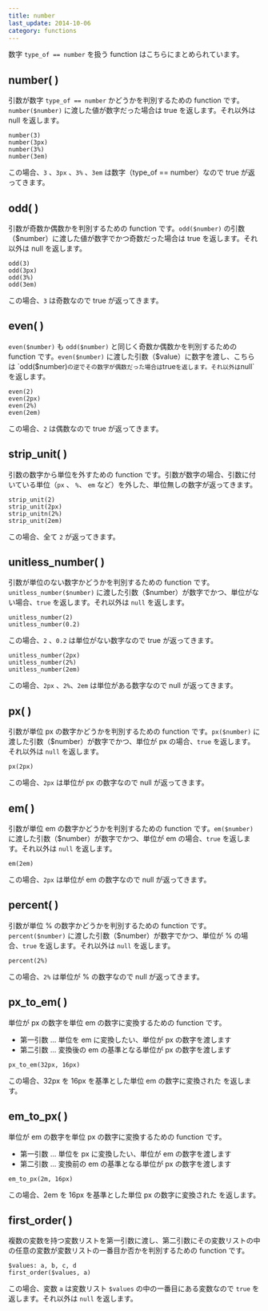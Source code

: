 ```yaml
---
title: number
last_update: 2014-10-06
category: functions
---
```


数字 `type_of == number` を扱う function はこちらにまとめられています。

## number( )

引数が数字 `type_of == number` かどうかを判別するための function です。`number($number)` に渡した値が数字だった場合は true を返します。それ以外は null を返します。

```
number(3)
number(3px)
number(3%)
number(3em)
```
この場合、`3` 、`3px` 、`3%` 、`3em` は数字（type_of == number）なので true が返ってきます。


## odd( )

引数が奇数か偶数かを判別するための function です。`odd($number)` の引数（$number）に渡した値が数字でかつ奇数だった場合は true を返します。それ以外は null を返します。

```
odd(3)
odd(3px)
odd(3%)
odd(3em)
```

この場合、`3` は奇数なので true が返ってきます。

## even( )

`even($number)` も `odd($number)` と同じく奇数か偶数かを判別するための function です。`even($number)` に渡した引数（$value）に数字を渡し、こちらは `odd($number)` の逆でその数字が偶数だった場合は `true` を返します。それ以外は `null` を返します。

```
even(2)
even(2px)
even(2%)
even(2em)
```

この場合、`2` は偶数なので true が返ってきます。

## strip_unit( )

引数の数字から単位を外すための function です。引数が数字の場合、引数に付いている単位（`px` 、 `%`、 `em` など）を外した、単位無しの数字が返ってきます。

```
strip_unit(2)
strip_unit(2px)
strip_unitn(2%)
strip_unit(2em)
```

この場合、全て `2` が返ってきます。

## unitless_number( )

引数が単位のない数字かどうかを判別するための function です。`unitless_number($number)` に渡した引数（$number）が数字でかつ、単位がない場合、`true` を返します。それ以外は `null` を返します。

```
unitless_number(2)
unitless_number(0.2)
```

この場合、`2` 、`0.2` は単位がない数字なので true が返ってきます。


```
unitless_number(2px)
unitless_number(2%)
unitless_number(2em)
```

この場合、`2px` 、`2%`、`2em` は単位がある数字なので null が返ってきます。

## px( )

引数が単位 px の数字かどうかを判別するための function です。`px($number)` に渡した引数（$number）が数字でかつ、単位が px の場合、`true` を返します。それ以外は `null` を返します。

```
px(2px)
```

この場合、`2px` は単位が px の数字なので null が返ってきます。


## em( )

引数が単位 em の数字かどうかを判別するための function です。`em($number)` に渡した引数（$number）が数字でかつ、単位が em の場合、`true` を返します。それ以外は `null` を返します。

```
em(2em)
```

この場合、`2px` は単位が em の数字なので null が返ってきます。


## percent( )

引数が単位 % の数字かどうかを判別するための function です。`percent($number)` に渡した引数（$number）が数字でかつ、単位が % の場合、`true` を返します。それ以外は `null` を返します。

```
percent(2%)
```

この場合、`2%` は単位が % の数字なので null が返ってきます。

## px\_to\_em( )

単位が px の数字を単位 em の数字に変換するための function です。

- 第一引数 ... 単位を em に変換したい、単位が px の数字を渡します
- 第二引数 ... 変換後の em の基準となる単位が px の数字を渡します

```
px_to_em(32px, 16px)
```

この場合、32px を 16px を基準とした単位 em の数字に変換された  を返します。


## em\_to\_px( )

単位が em の数字を単位 px の数字に変換するための function です。

- 第一引数 ... 単位を px に変換したい、単位が em の数字を渡します
- 第二引数 ... 変換前の em の基準となる単位が px の数字を渡します

```
em_to_px(2m, 16px)
```

この場合、2em を 16px を基準とした単位 px の数字に変換された  を返します。









## first_order( )

複数の変数を持つ変数リストを第一引数に渡し、第二引数にその変数リストの中の任意の変数が変数リストの一番目か否かを判別するための function です。

```
$values: a, b, c, d
first_order($values, a)
```
この場合、変数 `a` は変数リスト `$values` の中の一番目にある変数なので `true` を返します。それ以外は `null` を返します。 

